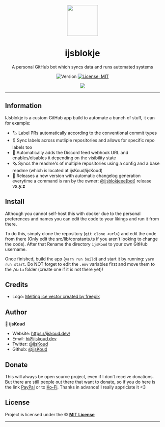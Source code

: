 <div align="center">
    <img src="https://avatars.githubusercontent.com/in/214508" width="100px" />
    <h1>ijsblokje</h1>
  
  <p>A personal GitHub bot which syncs data and runs automated systems</p>
  
  <p align="center">
    <img alt="Version" src="https://img.shields.io/badge/version-2.4.0-blue.svg" />
    <a href="/LICENSE" target="_blank">
      <img alt="License: MIT" src="https://img.shields.io/badge/License-MIT-yellow.svg" />
    </a>
  </p>

  <a href="https://ijskoud.dev/discord" target="_blank">
    <img src="https://ijskoud.dev/discord/banner" />
  </a>
</div>

---

## Information

IJsblokje is a custom GitHub app build to automate a bunch of stuff, it can for example:

- 🏷️ Label PRs automatically according to the conventional commit types
- 🔃 Sync labels across mutliple repositories and allows for specific repo labels too
- 🔔 Automatically adds the Discord feed webhook URL and enables/disables it depending on the visibility state
- 🗞️ Syncs the readme's of multiple repositories using a config and a base readme (which is located at ijsKoud/ijsKoud)
- 🎉 Releases a new version with automatic changelog generation everytime a command is ran by the owner: [@ijsblokjeee[bot]](https://github.com/apps/ijsblokjeee) release v**x.y.z**

## Install

Although you cannot self-host this with docker due to the personal preferences and names you can edit the code to your likings and run it from there.

To do this, simply clone the repository (`git clone <url>`) and edit the code from there (Only edit the src/lib/constants.ts if you aren't looking to change the code). After that Rename the directory `ijsKoud` to your own GitHub username.

Once finished, build the app (`yarn run build`) and start it by running: `yarn run start`. Do NOT forget to edit the `.env` variables first and move them to the `/data` folder (create one if it is not there yet)!


## Credits
- Logo: <a href='https://www.freepik.com/vectors/melting-ice'>Melting ice vector created by freepik</a>

## Author

👤 **ijsKoud**

-   Website: https://ijskoud.dev/
-   Email: <hi@ijskoud.dev>
-   Twitter: [@ijsKoud](https://ijskoud.dev/twitter)
-   Github: [@ijsKoud](https://github.com/ijsKoud)

## Donate

This will always be open source project, even if I don't receive donations. But there are still people out there that want to donate, so if you do here is the link [PayPal](https://ijskoud.dev/paypal) or to [Ko-Fi](https://ijskoud.dev/kofi). Thanks in advance! I really appriciate it <3

## License

Project is licensed under the © [**MIT License**](/LICENSE)

---
